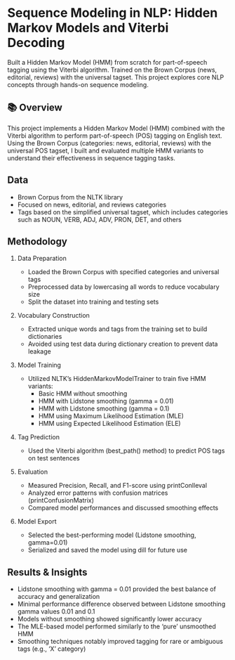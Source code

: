 # Sequence Modeling in NLP: Hidden Markov Models and Viterbi Decoding
Built a Hidden Markov Model (HMM) from scratch for part-of-speech tagging using the Viterbi algorithm. Trained on the Brown Corpus (news, editorial, reviews) with the universal tagset. This project explores core NLP concepts through hands-on sequence modeling.

## 📚 Overview
This project implements a Hidden Markov Model (HMM) combined with the Viterbi algorithm to perform part-of-speech (POS) tagging on English text. Using the Brown Corpus (categories: news, editorial, reviews) with the universal POS tagset, I built and evaluated multiple HMM variants to understand their effectiveness in sequence tagging tasks.

## Data
- Brown Corpus from the NLTK library
- Focused on news, editorial, and reviews categories
- Tags based on the simplified universal tagset, which includes categories such as NOUN, VERB, ADJ, ADV, PRON, DET, and others

## Methodology
1. Data Preparation
   - Loaded the Brown Corpus with specified categories and universal tags
   - Preprocessed data by lowercasing all words to reduce vocabulary size
   - Split the dataset into training and testing sets

2. Vocabulary Construction
   - Extracted unique words and tags from the training set to build dictionaries
   - Avoided using test data during dictionary creation to prevent data leakage

3. Model Training
   - Utilized NLTK’s HiddenMarkovModelTrainer to train five HMM variants:
     - Basic HMM without smoothing
     - HMM with Lidstone smoothing (gamma = 0.01)
     - HMM with Lidstone smoothing (gamma = 0.1)
     - HMM using Maximum Likelihood Estimation (MLE)
     - HMM using Expected Likelihood Estimation (ELE)

4. Tag Prediction
   - Used the Viterbi algorithm (best_path() method) to predict POS tags on test sentences

5. Evaluation
   - Measured Precision, Recall, and F1-score using printConlleval
   - Analyzed error patterns with confusion matrices (printConfusionMatrix)
   - Compared model performances and discussed smoothing effects

6. Model Export
   - Selected the best-performing model (Lidstone smoothing, gamma=0.01)
   - Serialized and saved the model using dill for future use

## Results & Insights
- Lidstone smoothing with gamma = 0.01 provided the best balance of accuracy and generalization
- Minimal performance difference observed between Lidstone smoothing gamma values 0.01 and 0.1
- Models without smoothing showed significantly lower accuracy
- The MLE-based model performed similarly to the ‘pure’ unsmoothed HMM
- Smoothing techniques notably improved tagging for rare or ambiguous tags (e.g., ‘X’ category)








